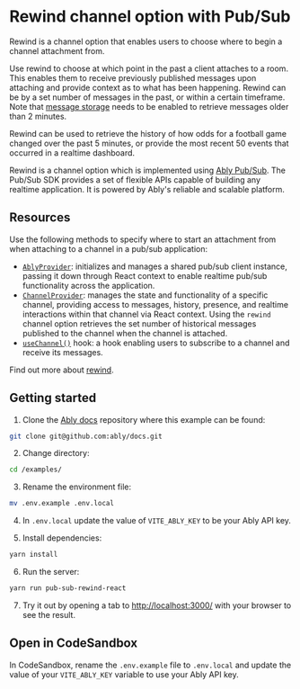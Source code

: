 # Rewind channel option with Pub/Sub

Rewind is a channel option that enables users to choose where to begin a channel attachment from.

Use rewind to choose at which point in the past a client attaches to a room. This enables them to receive previously published messages upon attaching and provide context as to what has been happening. Rewind can be by a set number of messages in the past, or within a certain timeframe. Note that [message storage](https://ably.com/docs/storage-history/storage) needs to be enabled to retrieve messages older than 2 minutes.

Rewind can be used to retrieve the history of how odds for a football game changed over the past 5 minutes, or provide the most recent 50 events that occurred in a realtime dashboard.

Rewind is a channel option which is implemented using [Ably Pub/Sub](https://ably.com/docs/basics). The Pub/Sub SDK provides a set of flexible APIs capable of building any realtime application. It is powered by Ably's reliable and scalable platform.

## Resources

Use the following methods to specify where to start an attachment from when attaching to a channel in a pub/sub application:

- [`AblyProvider`](https://ably.com/docs/getting-started/react#ably-provider): initializes and manages a shared pub/sub client instance, passing it down through React context to enable realtime pub/sub functionality across the application.
- [`ChannelProvider`](https://ably.com/docs/getting-started/react#channel-provider): manages the state and functionality of a specific channel, providing access to messages, history, presence, and realtime interactions within that channel via React context. Using the `rewind` channel option retrieves the set number of historical messages published to the channel when the channel is attached.
- [`useChannel()`](https://ably.com/docs/getting-started/react#useChannel) hook: a hook enabling users to subscribe to a channel and receive its messages.

Find out more about [rewind](https://ably.com/docs/channels/options/rewind).

## Getting started

1. Clone the [Ably docs](https://github.com/ably/docs) repository where this example can be found:

  ```sh
  git clone git@github.com:ably/docs.git
  ```

2. Change directory:

  ```sh
  cd /examples/
  ```

3. Rename the environment file:

  ```sh
  mv .env.example .env.local
  ```

4. In `.env.local` update the value of `VITE_ABLY_KEY` to be your Ably API key.

5. Install dependencies:

  ```sh
  yarn install
  ```

6. Run the server:

  ```sh
  yarn run pub-sub-rewind-react
  ```

7. Try it out by opening a tab to [http://localhost:3000/](http://localhost:3000/) with your browser to see the result.

## Open in CodeSandbox

In CodeSandbox, rename the `.env.example` file to `.env.local` and update the value of your `VITE_ABLY_KEY` variable to use your Ably API key.
